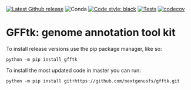 [![Latest Github release](https://img.shields.io/github/release/nextgenusfs/gfftk.svg)](https://github.com/nextgenusfs/gfftk/releases/latest)
![Conda](https://img.shields.io/conda/dn/bioconda/gfftk)
[![Code style: black](https://img.shields.io/badge/code%20style-black-000000.svg)](https://github.com/psf/black)
[![Tests](https://github.com/nextgenusfs/gfftk/actions/workflows/tests.yml/badge.svg)](https://github.com/nextgenusfs/gfftk/actions/workflows/tests.yml)
[![codecov](https://codecov.io/gh/nextgenusfs/gfftk/branch/master/graph/badge.svg)](https://codecov.io/gh/nextgenusfs/gfftk)

# GFFtk: genome annotation tool kit


To install release versions use the pip package manager, like so:
```
python -m pip install gfftk
```

To install the most updated code in master you can run:
```
python -m pip install git+https://github.com/nextgenusfs/gfftk.git
```
